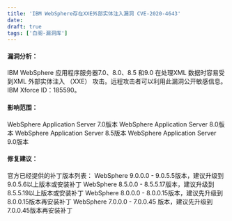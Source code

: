 ```yaml
---
title: 'IBM WebSphere存在XXE外部实体注⼊漏洞 CVE-2020-4643'
date: 
draft: true
tags: ['白阁-漏洞库']
---
```


#### 漏洞分析：

IBM WebSphere 应⽤程序服务器7.0、8.0、8.5 和9.0 在处理XML 数据时容易受到XML 外部实体注⼊ （XXE） 攻击。远程攻击者可以利⽤此漏洞公开敏感信息。IBM Xforce ID：185590。

#### 影响范围：

WebSphere Application Server 7.0版本 WebSphere Application Server 8.0版本 WebSphere Application Server 8.5版本 WebSphere Application Server 9.0版本

#### 修复建议：

官⽅已经提供的补丁版本列表： WebSphere 9.0.0.0 - 9.0.5.5版本，建议升级到9.0.5.6以上版本或安装补丁 WebSphere 8.5.0.0 - 8.5.5.17版本，建议升级到8.5.5.19以上版本或安装补丁 WebSphere 8.0.0.0 - 8.0.0.15版本，建议先升级到8.0.0.15版本再安装补丁 WebSphere 7.0.0.0 - 7.0.0.45 版本，建议先升级到7.0.0.45版本再安装补丁